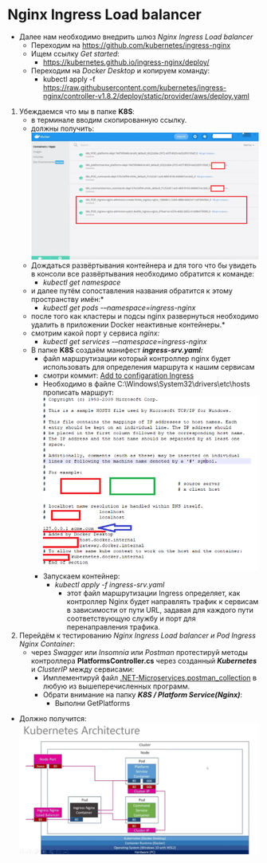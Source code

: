 # Nginx Ingress Load balancer

* Далее нам необходимо внедрить шлюз *Nginx Ingress Load balancer*
    * Переходим на <https://github.com/kubernetes/ingress-nginx>
    * Ищем ссылку *Get started*:
        * <https://kubernetes.github.io/ingress-nginx/deploy/>
    * Переходим на *Docker Desktop* и копируем команду:
        * kubectl apply -f <https://raw.githubusercontent.com/kubernetes/ingress-nginx/controller-v1.8.2/deploy/static/provider/aws/deploy.yaml>
1. Убеждаемся что мы в папке **K8S**:
    * в терминале вводим скопированную ссылку.
    * должны получить: 
        ![SynchronousMessaging_22](https://github.com/STGorbunovDA/.NET-Microservices/blob/dev/img/22.png)
    * Дождаться развёртывания контейнера и для того что бы увидеть в консоли все развёртывания необходимо обратится к команде:
        * *kubectl get namespace*
    * и далее путём сопоставления названия обратится к этому пространству имён:*
        * *kubectl get pods -–namespace=ingress-nginx*
    * после того как кластеры и подсы nginx развернуться необходимо удалить в приложении Docker неактивные контейнеры.*
    * смотрим какой порт у сервиса *nginx:*
        * *kubectl get services -–namespace=ingress-nginx*
    * В папке **K8S** создаём манифест ***ingress-srv.yaml:***
        *  файл маршрутизации который контроллер nginx будет использовать для определения маршрута к нашим сервисам
        * смотри коммит: [Add to configaration Ingress](https://github.com/STGorbunovDA/.NET-Microservices/commit/1f1c2aec4aca089266fd7d99d27f9b5b125920fb)
        * Необходимо в файле C:\Windows\System32\drivers\etc\hosts прописать маршрут:
        ![SynchronousMessaging_23](https://github.com/STGorbunovDA/.NET-Microservices/blob/dev/img/23.png)
        * Запускаем контейнер:
            * *kubectl apply -f ingress-srv.yaml* 
                * этот файл маршрутизации Ingress определяет, как контроллер Nginx будет направлять трафик к сервисам в зависимости от пути URL, задавая для каждого пути соответствующую службу и порт для перенаправления трафика.
2. Перейдём к тестированию *Nginx Ingress Load balancer и Pod Ingress Nginx Container*:
    * через *Swagger* или *Insomnia* или *Postman* протестируй методы контроллера **PlatformsController.cs** через созданный ***Kubernetes*** и *ClusterIP* между сервисами:
        * Имплементируй файл [.NET-Microservices.postman\_collection](https://github.com/STGorbunovDA/.NET-Microservices/tree/dev/postman) в любую из вышеперечисленных программ.
        * Обрати внимание на папку ***K8S / Platform Service(Nginx)***:
            * Выполни GetPlatforms
* Должно получится: 
     ![SynchronousMessaging_24](https://github.com/STGorbunovDA/.NET-Microservices/blob/dev/img/24.png)